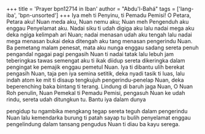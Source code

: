 +++
title = 'Prayer bpn12714 in Iban'
author = "Abdu'l-Bahá"
tags = ['lang-iba', 'bpn-unsorted']
+++
Iya meh ti Penyinu, ti Pemadu Pemisi! O Petara, Petara aku!	Nuan	meda	aku,	Nuan	nemu	aku;	Nuan	meh Pengenduh aku enggau Penyelamat aku. Nadai siku ti udah digiga aku lalu nadai mega aku deka ngiga kelimpah ari Nuan; nadai menasan udah aku tengah lalu nadai mega menasan	bukai	deka	ditengah	aku	tang	menasan pengerindu Nuan. Ba pemetang malam penesat, mata aku nunga enggau sadang sereta penuh pengandal ngagai pagi pengasih Nuan ti nadai tatak lalu lebuh jam teberingkas tawas	semengat	aku	ti	ikak	diidup	sereta	dikeringka dalam pengingat ke pemajik enggau pemetul Nuan. Iya ti dibantu ulih berekat pengasih Nuan, taja pen iya semina setitik, deka nyadi tasik ti luas, lalu indah atom ke mit ti disaup	tengkujuh	pengerindu-penelap	Nuan,	deka beperenching baka bintang ti terang.
Lindung di baruh jaga Nuan, O Nuan Roh penulin, Nuan Pemekal ti Pemadu Pemisi, pengasuh Nuan ke udah rindu, sereta udah ditungkun tu. Bantu iya dalam dunya
 
pengidup tu ngambika mengkang tegap sereta teguh dalam pengerindu Nuan lalu kemendarka burung ti patah sayap tu bulih penyelamat enggau pengelindung dalam tansang pengudus Nuan ti diau ba kayu serega.
